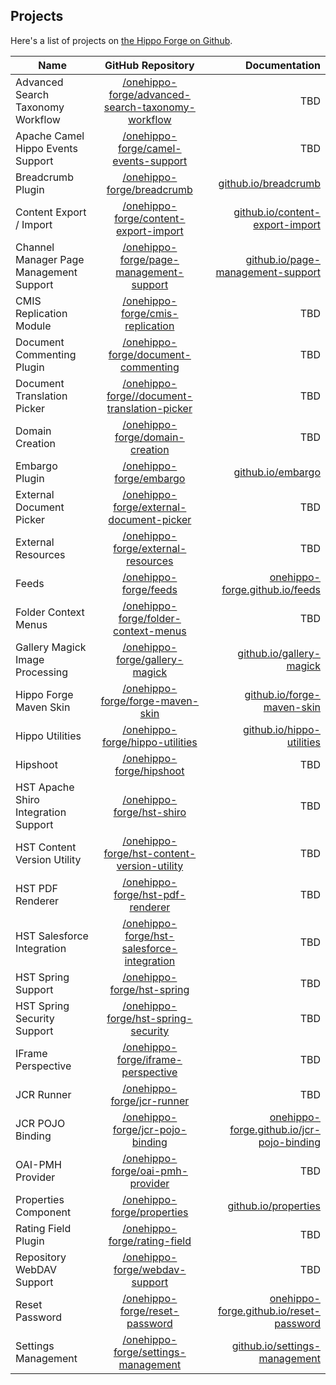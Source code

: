 
## Projects

Here's a list of projects on [the Hippo Forge on Github](https://github.com/onehippo-forge). 

| Name                   | GitHub Repository |  Documentation  | 
| ---------------------- |:----------------------:| -----------:|
| Advanced Search Taxonomy Workflow | [/onehippo-forge/advanced-search-taxonomy-workflow](https://github.com/onehippo-forge/advanced-search-taxonomy-workflow) | TBD
| Apache Camel Hippo Events Support | [/onehippo-forge/camel-events-support](https://github.com/onehippo-forge/camel-events-support) | TBD
| Breadcrumb Plugin | [/onehippo-forge/breadcrumb](https://github.com/onehippo-forge/breadcrumb) | [github.io/breadcrumb](https://onehippo-forge.github.io/breadcrumb) 
| Content Export / Import | [/onehippo-forge/content-export-import](https://github.com/onehippo-forge/content-export-import) | [github.io/content-export-import](https://onehippo-forge.github.io/content-export-import)
| Channel Manager Page Management Support | [/onehippo-forge/page-management-support](https://github.com/onehippo-forge/page-management-support) | [github.io/page-management-support](https://onehippo-forge.github.io/page-management-support)
| CMIS Replication Module | [/onehippo-forge/cmis-replication](https://github.com/onehippo-forge/cmis-replication) | TBD
| Document Commenting Plugin | [/onehippo-forge/document-commenting](https://github.com/onehippo-forge/document-commenting) | TBD
| Document Translation Picker | [/onehippo-forge//document-translation-picker](https://github.com/onehippo-forge//document-translation-picker) | TBD
| Domain Creation | [/onehippo-forge/domain-creation](https://github.com/onehippo-forge/domain-creation) | TBD
| Embargo Plugin | [/onehippo-forge/embargo](https://github.com/onehippo-forge/embargo) | [github.io/embargo](https://onehippo-forge.github.io/embargo/)
| External Document Picker | [/onehippo-forge/external-document-picker](https://github.com/onehippo-forge/external-document-picker) | TBD
| External Resources  | [/onehippo-forge/external-resources](https://github.com/onehippo-forge/external-resources) | TBD
| Feeds | [/onehippo-forge/feeds](https://github.com/onehippo-forge/feeds) | [onehippo-forge.github.io/feeds](https://onehippo-forge.github.io/feeds)
| Folder Context Menus | [/onehippo-forge/folder-context-menus](https://github.com/onehippo-forge/folder-context-menus) | TBD
| Gallery Magick Image Processing | [/onehippo-forge/gallery-magick](https://github.com/onehippo-forge/gallery-magick) | [github.io/gallery-magick](https://onehippo-forge.github.io/gallery-magick)
| Hippo Forge Maven Skin | [/onehippo-forge/forge-maven-skin](https://github.com/onehippo-forge/forge-maven-skin) | [github.io/forge-maven-skin](https://onehippo-forge.github.io/forge-maven-skin) 
| Hippo Utilities | [/onehippo-forge/hippo-utilities](https://github.com/onehippo-forge/hippo-utilities) | [github.io/hippo-utilities](https://onehippo-forge.github.io/hippo-utilities)
| Hipshoot | [/onehippo-forge/hipshoot](https://github.com/onehippo-forge/hipshoot) | TBD
| HST Apache Shiro Integration Support | [/onehippo-forge/hst-shiro](https://github.com/onehippo-forge/hst-shiro) | TBD
| HST Content Version Utility | [/onehippo-forge/hst-content-version-utility](https://github.com/onehippo-forge/hst-content-version-utility) | TBD
| HST PDF Renderer | [/onehippo-forge/hst-pdf-renderer](https://github.com/onehippo-forge/hst-pdf-renderer) | TBD
| HST Salesforce Integration | [/onehippo-forge/hst-salesforce-integration](https://github.com/onehippo-forge/hst-salesforce-integration) | TBD
| HST Spring Support | [/onehippo-forge/hst-spring](https://github.com/onehippo-forge/hst-spring) | TBD
| HST Spring Security Support | [/onehippo-forge/hst-spring-security](https://github.com/onehippo-forge/hst-spring-security) | TBD
| IFrame Perspective | [/onehippo-forge/iframe-perspective](https://github.com/onehippo-forge/iframe-perspective) | TBD
| JCR Runner | [/onehippo-forge/jcr-runner](https://github.com/onehippo-forge/jcr-runner) | TBD
| JCR POJO Binding | [/onehippo-forge/jcr-pojo-binding](https://github.com/onehippo-forge/jcr-pojo-binding) | [onehippo-forge.github.io/jcr-pojo-binding](https://onehippo-forge.github.io/jcr-pojo-binding/)
| OAI-PMH Provider | [/onehippo-forge/oai-pmh-provider](https://github.com/onehippo-forge/oai-pmh-provider) | TBD
| Properties Component | [/onehippo-forge/properties](https://github.com/onehippo-forge/properties) | [github.io/properties](https://onehippo-forge.github.io/properties/)
| Rating Field Plugin | [/onehippo-forge/rating-field](https://github.com/onehippo-forge/rating-field) | TBD
| Repository WebDAV Support | [/onehippo-forge/webdav-support](https://github.com/onehippo-forge/webdav-support) | TBD
| Reset Password | [/onehippo-forge/reset-password](https://github.com/onehippo-forge/reset-password) | [onehippo-forge.github.io/reset-password](https://onehippo-forge.github.io/reset-password)
| Settings Management | [/onehippo-forge/settings-management](https://github.com/onehippo-forge/settings-management) | [github.io/settings-management](https://onehippo-forge.github.io/settings-management/)

